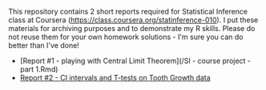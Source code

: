 This repository contains 2 short reports required for Statistical Inference class at Coursera (https://class.coursera.org/statinference-010). I put these materials for archiving purposes and to demonstrate my R skills. Please do not reuse them for your own homework solutions - I'm sure you can do better than I've done!

- [Report #1 - playing with Central Limit Theorem](/SI - course project - part 1.Rmd)
- [Report #2 - CI intervals and T-tests on Tooth Growth data](/SI-course-project-part-2.Rmd)

